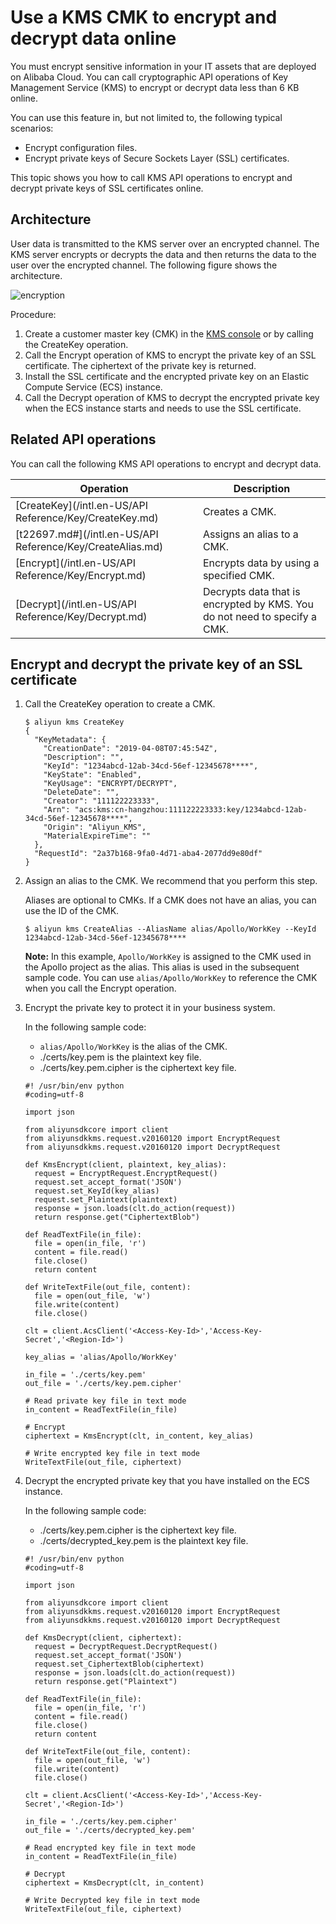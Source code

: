 # Use a KMS CMK to encrypt and decrypt data online

You must encrypt sensitive information in your IT assets that are deployed on Alibaba Cloud. You can call cryptographic API operations of Key Management Service \(KMS\) to encrypt or decrypt data less than 6 KB online.

You can use this feature in, but not limited to, the following typical scenarios:

-   Encrypt configuration files.
-   Encrypt private keys of Secure Sockets Layer \(SSL\) certificates.

This topic shows you how to call KMS API operations to encrypt and decrypt private keys of SSL certificates online.

## Architecture

User data is transmitted to the KMS server over an encrypted channel. The KMS server encrypts or decrypts the data and then returns the data to the user over the encrypted channel. The following figure shows the architecture.

![encryption](https://static-aliyun-doc.oss-accelerate.aliyuncs.com/assets/img/en-US/4221892951/p58524.png)

Procedure:

1.  Create a customer master key \(CMK\) in the [KMS console](https://kms.console.aliyun.com) or by calling the CreateKey operation.
2.  Call the Encrypt operation of KMS to encrypt the private key of an SSL certificate. The ciphertext of the private key is returned.
3.  Install the SSL certificate and the encrypted private key on an Elastic Compute Service \(ECS\) instance.
4.  Call the Decrypt operation of KMS to decrypt the encrypted private key when the ECS instance starts and needs to use the SSL certificate.

## Related API operations

You can call the following KMS API operations to encrypt and decrypt data.

|Operation|Description|
|---------|-----------|
|[CreateKey](/intl.en-US/API Reference/Key/CreateKey.md)|Creates a CMK.|
|[t22697.md\#](/intl.en-US/API Reference/Key/CreateAlias.md)|Assigns an alias to a CMK.|
|[Encrypt](/intl.en-US/API Reference/Key/Encrypt.md)|Encrypts data by using a specified CMK.|
|[Decrypt](/intl.en-US/API Reference/Key/Decrypt.md)|Decrypts data that is encrypted by KMS. You do not need to specify a CMK.|

## Encrypt and decrypt the private key of an SSL certificate

1.  Call the CreateKey operation to create a CMK.

    ```
    $ aliyun kms CreateKey
    {
      "KeyMetadata": {
        "CreationDate": "2019-04-08T07:45:54Z",
        "Description": "",
        "KeyId": "1234abcd-12ab-34cd-56ef-12345678****",
        "KeyState": "Enabled",
        "KeyUsage": "ENCRYPT/DECRYPT",
        "DeleteDate": "",
        "Creator": "111122223333",
        "Arn": "acs:kms:cn-hangzhou:111122223333:key/1234abcd-12ab-34cd-56ef-12345678****",
        "Origin": "Aliyun_KMS",
        "MaterialExpireTime": ""
      },
      "RequestId": "2a37b168-9fa0-4d71-aba4-2077dd9e80df"
    }
    ```

2.  Assign an alias to the CMK. We recommend that you perform this step.

    Aliases are optional to CMKs. If a CMK does not have an alias, you can use the ID of the CMK.

    ```
    $ aliyun kms CreateAlias --AliasName alias/Apollo/WorkKey --KeyId 1234abcd-12ab-34cd-56ef-12345678****
    ```

    **Note:** In this example, `Apollo/WorkKey` is assigned to the CMK used in the Apollo project as the alias. This alias is used in the subsequent sample code. You can use `alias/Apollo/WorkKey` to reference the CMK when you call the Encrypt operation.

3.  Encrypt the private key to protect it in your business system.

    In the following sample code:

    -   `alias/Apollo/WorkKey` is the alias of the CMK.
    -   ./certs/key.pem is the plaintext key file.
    -   ./certs/key.pem.cipher is the ciphertext key file.
    ```
    #! /usr/bin/env python
    #coding=utf-8
    
    import json
    
    from aliyunsdkcore import client
    from aliyunsdkkms.request.v20160120 import EncryptRequest
    from aliyunsdkkms.request.v20160120 import DecryptRequest
    
    def KmsEncrypt(client, plaintext, key_alias):
      request = EncryptRequest.EncryptRequest()
      request.set_accept_format('JSON')
      request.set_KeyId(key_alias)
      request.set_Plaintext(plaintext)
      response = json.loads(clt.do_action(request))
      return response.get("CiphertextBlob")
    
    def ReadTextFile(in_file):
      file = open(in_file, 'r')
      content = file.read()
      file.close()
      return content
    
    def WriteTextFile(out_file, content):
      file = open(out_file, 'w')
      file.write(content)
      file.close()
    
    clt = client.AcsClient('<Access-Key-Id>','Access-Key-Secret','<Region-Id>')
    
    key_alias = 'alias/Apollo/WorkKey'
    
    in_file = './certs/key.pem'
    out_file = './certs/key.pem.cipher'
    
    # Read private key file in text mode
    in_content = ReadTextFile(in_file)
    
    # Encrypt
    ciphertext = KmsEncrypt(clt, in_content, key_alias)
    
    # Write encrypted key file in text mode
    WriteTextFile(out_file, ciphertext)
    ```

4.  Decrypt the encrypted private key that you have installed on the ECS instance.

    In the following sample code:

    -   ./certs/key.pem.cipher is the ciphertext key file.
    -   ./certs/decrypted\_key.pem is the plaintext key file.
    ```
    #! /usr/bin/env python
    #coding=utf-8
    
    import json
    
    from aliyunsdkcore import client
    from aliyunsdkkms.request.v20160120 import EncryptRequest
    from aliyunsdkkms.request.v20160120 import DecryptRequest
    
    def KmsDecrypt(client, ciphertext):
      request = DecryptRequest.DecryptRequest()
      request.set_accept_format('JSON')
      request.set_CiphertextBlob(ciphertext)
      response = json.loads(clt.do_action(request))
      return response.get("Plaintext")
    
    def ReadTextFile(in_file):
      file = open(in_file, 'r')
      content = file.read()
      file.close()
      return content
    
    def WriteTextFile(out_file, content):
      file = open(out_file, 'w')
      file.write(content)
      file.close()
    
    clt = client.AcsClient('<Access-Key-Id>','Access-Key-Secret','<Region-Id>')
    
    in_file = './certs/key.pem.cipher'
    out_file = './certs/decrypted_key.pem'
    
    # Read encrypted key file in text mode
    in_content = ReadTextFile(in_file)
    
    # Decrypt
    ciphertext = KmsDecrypt(clt, in_content)
    
    # Write Decrypted key file in text mode
    WriteTextFile(out_file, ciphertext)
    ```


